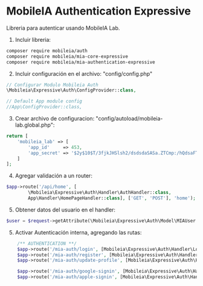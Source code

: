 # MobileIA Authentication Expressive
Libreria para autenticar usando MobileIA Lab.

1. Incluir libreria:
```bash
composer require mobileia/auth
composer require mobileia/mia-core-expressive
composer require mobileia/mia-authentication-expressive
```
2. Incluir configuración en el archivo: "config/config.php"
```php
// Configurar Modulo Mobileia Auth
\Mobileia\Expressive\Auth\ConfigProvider::class,

// Default App module config
//App\ConfigProvider::class,
```
3. Crear archivo de configuracion: "config/autoload/mobileia-lab.global.php":
```php
return [
    'mobileia_lab' => [
        'app_id'     => 453,
        'app_secret' => '$2y$10$T/3fjkJHSlsh2/dsdsdaSASa.ZTCmp:/hQdsaFTf6/p.'
    ]
];
```
4. Agregar validación a un router:
```php
$app->route('/api/home', [
        \Mobileia\Expressive\Auth\Handler\AuthHandler::class,
        App\Handler\HomePageHandler::class], ['GET', 'POST'], 'home');
```
5. Obtener datos del usuario en el handler:
```php
$user = $request->getAttribute(\Mobileia\Expressive\Auth\Model\MIAUser::class);
```
5. Activar Autenticación interna, agregando las rutas:
```php
    /** AUTHENTICATION **/
    $app->route('/mia-auth/login', [Mobileia\Expressive\Auth\Handler\LoginInternalHandler::class], ['GET', 'POST', 'OPTIONS', 'HEAD'], 'mia_auth.login');
    $app->route('/mia-auth/register', [Mobileia\Expressive\Auth\Handler\RegisterInternalHandler::class], ['GET', 'POST', 'OPTIONS', 'HEAD'], 'mia_auth.register');
    $app->route('/mia-auth/update-profile', [Mobileia\Expressive\Auth\Handler\UpdateProfileHandler::class], ['GET', 'POST', 'OPTIONS', 'HEAD'], 'mia_auth.update-profile');

    $app->route('/mia-auth/google-signin', [Mobileia\Expressive\Auth\Handler\GoogleSignInHandler::class], ['GET', 'POST', 'OPTIONS', 'HEAD'], 'mia_auth.google-signin');
    $app->route('/mia-auth/apple-signin', [Mobileia\Expressive\Auth\Handler\AppleSignInHandler::class], ['GET', 'POST', 'OPTIONS', 'HEAD'], 'mia_auth.apple-signin');
```